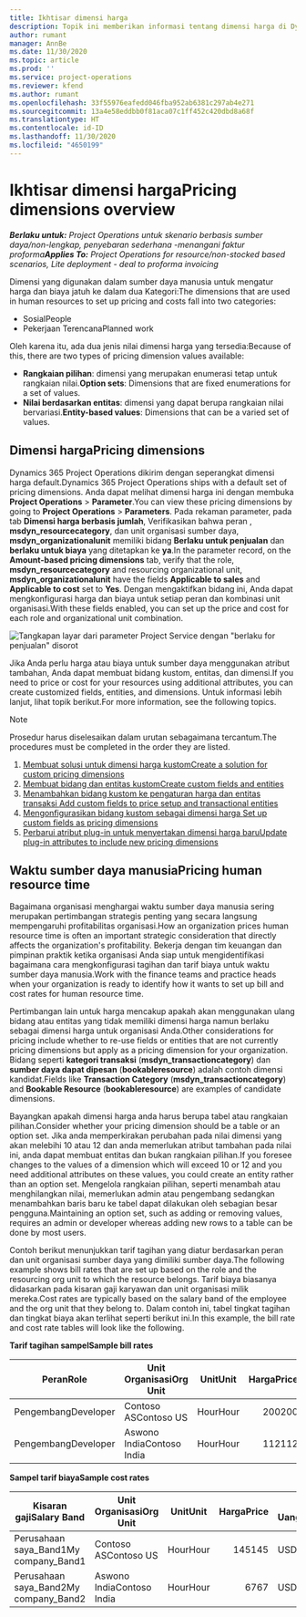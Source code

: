```yaml
---
title: Ikhtisar dimensi harga
description: Topik ini memberikan informasi tentang dimensi harga di Dynamics 365 Project Operations.
author: rumant
manager: AnnBe
ms.date: 11/30/2020
ms.topic: article
ms.prod: ''
ms.service: project-operations
ms.reviewer: kfend
ms.author: rumant
ms.openlocfilehash: 33f55976eafedd046fba952ab6381c297ab4e271
ms.sourcegitcommit: 13a4e58eddbb0f81aca07c1ff452c420dbd8a68f
ms.translationtype: HT
ms.contentlocale: id-ID
ms.lasthandoff: 11/30/2020
ms.locfileid: "4650199"
---
```

# <a name="pricing-dimensions-overview"></a><span data-ttu-id="61386-103">Ikhtisar dimensi harga</span><span class="sxs-lookup"><span data-stu-id="61386-103">Pricing dimensions overview</span></span>

<span data-ttu-id="61386-104">_**Berlaku untuk:** Project Operations untuk skenario berbasis sumber daya/non-lengkap, penyebaran sederhana -menangani faktur proforma_</span><span class="sxs-lookup"><span data-stu-id="61386-104">_**Applies To:** Project Operations for resource/non-stocked based scenarios, Lite deployment - deal to proforma invoicing_</span></span>

<span data-ttu-id="61386-105">Dimensi yang digunakan dalam sumber daya manusia untuk mengatur harga dan biaya jatuh ke dalam dua Kategori:</span><span class="sxs-lookup"><span data-stu-id="61386-105">The dimensions that are used in human resources to set up pricing and costs fall into two categories:</span></span>

- <span data-ttu-id="61386-106">Sosial</span><span class="sxs-lookup"><span data-stu-id="61386-106">People</span></span>
- <span data-ttu-id="61386-107">Pekerjaan Terencana</span><span class="sxs-lookup"><span data-stu-id="61386-107">Planned work</span></span>

<span data-ttu-id="61386-108">Oleh karena itu, ada dua jenis nilai dimensi harga yang tersedia:</span><span class="sxs-lookup"><span data-stu-id="61386-108">Because of this, there are two types of pricing dimension values available:</span></span>

- <span data-ttu-id="61386-109">**Rangkaian pilihan**: dimensi yang merupakan enumerasi tetap untuk rangkaian nilai.</span><span class="sxs-lookup"><span data-stu-id="61386-109">**Option sets**: Dimensions that are fixed enumerations for a set of values.</span></span>
- <span data-ttu-id="61386-110">**Nilai berdasarkan entitas**: dimensi yang dapat berupa rangkaian nilai bervariasi.</span><span class="sxs-lookup"><span data-stu-id="61386-110">**Entity-based values**: Dimensions that can be a varied set of values.</span></span>

## <a name="pricing-dimensions"></a><span data-ttu-id="61386-111">Dimensi harga</span><span class="sxs-lookup"><span data-stu-id="61386-111">Pricing dimensions</span></span>

<span data-ttu-id="61386-112">Dynamics 365 Project Operations dikirim dengan seperangkat dimensi harga default.</span><span class="sxs-lookup"><span data-stu-id="61386-112">Dynamics 365 Project Operations ships with a default set of pricing dimensions.</span></span> <span data-ttu-id="61386-113">Anda dapat melihat dimensi harga ini dengan membuka **Project Operations** > **Parameter**.</span><span class="sxs-lookup"><span data-stu-id="61386-113">You can view these pricing dimensions by going to **Project Operations** > **Parameters**.</span></span> <span data-ttu-id="61386-114">Pada rekaman parameter, pada tab **Dimensi harga berbasis jumlah**, Verifikasikan bahwa peran , **msdyn_resourcecategory**, dan unit organisasi sumber daya, **msdyn_organizationalunit** memiliki bidang **Berlaku untuk penjualan** dan **berlaku untuk biaya** yang ditetapkan ke **ya**.</span><span class="sxs-lookup"><span data-stu-id="61386-114">In the parameter record, on the **Amount-based pricing dimensions** tab, verify that the role, **msdyn_resourcecategory** and resourcing organizational unit, **msdyn_organizationalunit** have the fields **Applicable to sales** and **Applicable to cost** set to **Yes**.</span></span> <span data-ttu-id="61386-115">Dengan mengaktifkan bidang ini, Anda dapat mengkonfigurasi harga dan biaya untuk setiap peran dan kombinasi unit organisasi.</span><span class="sxs-lookup"><span data-stu-id="61386-115">With these fields enabled, you can set up the price and cost for each role and organizational unit combination.</span></span>

![Tangkapan layar dari parameter Project Service dengan "berlaku for penjualan" disorot](media/PS-OOB-parameters.png)

<span data-ttu-id="61386-117">Jika Anda perlu harga atau biaya untuk sumber daya menggunakan atribut tambahan, Anda dapat membuat bidang kustom, entitas, dan dimensi.</span><span class="sxs-lookup"><span data-stu-id="61386-117">If you need to price or cost for your resources using additional attributes, you can create customized fields, entities, and dimensions.</span></span> <span data-ttu-id="61386-118">Untuk informasi lebih lanjut, lihat topik berikut.</span><span class="sxs-lookup"><span data-stu-id="61386-118">For more information, see the following topics.</span></span> 
  
  > [!NOTE]
  > <span data-ttu-id="61386-119">Prosedur harus diselesaikan dalam urutan sebagaimana tercantum.</span><span class="sxs-lookup"><span data-stu-id="61386-119">The procedures must be completed in the order they are listed.</span></span>

1. [<span data-ttu-id="61386-120">Membuat solusi untuk dimensi harga kustom</span><span class="sxs-lookup"><span data-stu-id="61386-120">Create a solution for custom pricing dimensions</span></span>](../sales/create-solution-custompd.md)
2. [<span data-ttu-id="61386-121">Membuat bidang dan entitas kustom</span><span class="sxs-lookup"><span data-stu-id="61386-121">Create custom fields and entities</span></span>](create-custom-fields-entities-pricing-dimensions.md)
3. [<span data-ttu-id="61386-122">Menambahkan bidang kustom ke pengaturan harga dan entitas transaksi </span><span class="sxs-lookup"><span data-stu-id="61386-122">Add custom fields to price setup and transactional entities</span></span>](add-custom-fields-price-setup-transactional-entities.md)
4. [<span data-ttu-id="61386-123">Mengonfigurasikan bidang kustom sebagai dimensi harga </span><span class="sxs-lookup"><span data-stu-id="61386-123">Set up custom fields as pricing dimensions</span></span>](set-up-custom-fields-pricing-dimensions.md)
5. [<span data-ttu-id="61386-124">Perbarui atribut plug-in untuk menyertakan dimensi harga baru</span><span class="sxs-lookup"><span data-stu-id="61386-124">Update plug-in attributes to include new pricing dimensions</span></span>](update-plugin-attributes-pd.md)


## <a name="pricing-human-resource-time"></a><span data-ttu-id="61386-125">Waktu sumber daya manusia</span><span class="sxs-lookup"><span data-stu-id="61386-125">Pricing human resource time</span></span>
<span data-ttu-id="61386-126">Bagaimana organisasi menghargai waktu sumber daya manusia sering merupakan pertimbangan strategis penting yang secara langsung mempengaruhi profitabilitas organisasi.</span><span class="sxs-lookup"><span data-stu-id="61386-126">How an organization prices human resource time is often an important strategic consideration that directly affects the organization's profitability.</span></span> <span data-ttu-id="61386-127">Bekerja dengan tim keuangan dan pimpinan praktik ketika organisasi Anda siap untuk mengidentifikasi bagaimana cara mengkonfigurasi tagihan dan tarif biaya untuk waktu sumber daya manusia.</span><span class="sxs-lookup"><span data-stu-id="61386-127">Work with the finance teams and practice heads when your organization is ready to identify how it wants to set up bill and cost rates for human resource time.</span></span>

<span data-ttu-id="61386-128">Pertimbangan lain untuk harga mencakup apakah akan menggunakan ulang bidang atau entitas yang tidak memiliki dimensi harga namun berlaku sebagai dimensi harga untuk organisasi Anda.</span><span class="sxs-lookup"><span data-stu-id="61386-128">Other considerations for pricing include whether to re-use fields or entities that are not currently pricing dimensions but apply as a pricing dimension for your organization.</span></span> <span data-ttu-id="61386-129">Bidang seperti **kategori transaksi** (**msdyn_transactioncategory**) dan **sumber daya dapat dipesan** (**bookableresource**) adalah contoh dimensi kandidat.</span><span class="sxs-lookup"><span data-stu-id="61386-129">Fields like **Transaction Category** (**msdyn_transactioncategory**) and **Bookable Resource** (**bookableresource**) are examples of candidate dimensions.</span></span> 

<span data-ttu-id="61386-130">Bayangkan apakah dimensi harga anda harus berupa tabel atau rangkaian pilihan.</span><span class="sxs-lookup"><span data-stu-id="61386-130">Consider whether your pricing dimension should be a table or an option set.</span></span> <span data-ttu-id="61386-131">Jika anda memperkirakan perubahan pada nilai dimensi yang akan melebihi 10 atau 12 dan anda memerlukan atribut tambahan pada nilai ini, anda dapat membuat entitas dan bukan rangkaian pilihan.</span><span class="sxs-lookup"><span data-stu-id="61386-131">If you foresee changes to the values of a dimension which will exceed 10 or 12 and you need additional attributes on these values, you could create an entity rather than an option set.</span></span> <span data-ttu-id="61386-132">Mengelola rangkaian pilihan, seperti menambah atau menghilangkan nilai, memerlukan admin atau pengembang sedangkan menambahkan baris baru ke tabel dapat dilakukan oleh sebagian besar pengguna.</span><span class="sxs-lookup"><span data-stu-id="61386-132">Maintaining an option set, such as adding or removing values, requires an admin or developer whereas adding new rows to a table can be done by most users.</span></span>

<span data-ttu-id="61386-133">Contoh berikut menunjukkan tarif tagihan yang diatur berdasarkan peran dan unit organisasi sumber daya yang dimiliki sumber daya.</span><span class="sxs-lookup"><span data-stu-id="61386-133">The following example shows bill rates that are set up based on the role and the resourcing org unit to which the resource belongs.</span></span> <span data-ttu-id="61386-134">Tarif biaya biasanya didasarkan pada kisaran gaji karyawan dan unit organisasi milik mereka.</span><span class="sxs-lookup"><span data-stu-id="61386-134">Cost rates are typically based on the salary band of the employee and the org unit that they belong to.</span></span> <span data-ttu-id="61386-135">Dalam contoh ini, tabel tingkat tagihan dan tingkat biaya akan terlihat seperti berikut ini.</span><span class="sxs-lookup"><span data-stu-id="61386-135">In this example, the bill rate and cost rate tables will look like the following.</span></span>

<span data-ttu-id="61386-136">**Tarif tagihan sampel**</span><span class="sxs-lookup"><span data-stu-id="61386-136">**Sample bill rates**</span></span>

| <span data-ttu-id="61386-137">Peran</span><span class="sxs-lookup"><span data-stu-id="61386-137">Role</span></span>        | <span data-ttu-id="61386-138">Unit Organisasi</span><span class="sxs-lookup"><span data-stu-id="61386-138">Org Unit</span></span>    |<span data-ttu-id="61386-139">Unit</span><span class="sxs-lookup"><span data-stu-id="61386-139">Unit</span></span>      |<span data-ttu-id="61386-140">Harga</span><span class="sxs-lookup"><span data-stu-id="61386-140">Price</span></span>      |<span data-ttu-id="61386-141">Mata Uang</span><span class="sxs-lookup"><span data-stu-id="61386-141">Currency</span></span>  |
| ------------|-------------|----------|----------:|----------|
| <span data-ttu-id="61386-142">Pengembang</span><span class="sxs-lookup"><span data-stu-id="61386-142">Developer</span></span>   | <span data-ttu-id="61386-143">Contoso AS</span><span class="sxs-lookup"><span data-stu-id="61386-143">Contoso US</span></span>  |<span data-ttu-id="61386-144">Hour</span><span class="sxs-lookup"><span data-stu-id="61386-144">Hour</span></span> | <span data-ttu-id="61386-145">200</span><span class="sxs-lookup"><span data-stu-id="61386-145">200</span></span>|<span data-ttu-id="61386-146">USD</span><span class="sxs-lookup"><span data-stu-id="61386-146">USD</span></span>     |
| <span data-ttu-id="61386-147">Pengembang</span><span class="sxs-lookup"><span data-stu-id="61386-147">Developer</span></span>   | <span data-ttu-id="61386-148">Aswono India</span><span class="sxs-lookup"><span data-stu-id="61386-148">Contoso India</span></span> |<span data-ttu-id="61386-149">Hour</span><span class="sxs-lookup"><span data-stu-id="61386-149">Hour</span></span>|   <span data-ttu-id="61386-150">112</span><span class="sxs-lookup"><span data-stu-id="61386-150">112</span></span>|<span data-ttu-id="61386-151">USD</span><span class="sxs-lookup"><span data-stu-id="61386-151">USD</span></span>     |


<span data-ttu-id="61386-152">**Sampel tarif biaya**</span><span class="sxs-lookup"><span data-stu-id="61386-152">**Sample cost rates**</span></span>

| <span data-ttu-id="61386-153">Kisaran gaji</span><span class="sxs-lookup"><span data-stu-id="61386-153">Salary Band</span></span>     | <span data-ttu-id="61386-154">Unit Organisasi</span><span class="sxs-lookup"><span data-stu-id="61386-154">Org Unit</span></span>    |<span data-ttu-id="61386-155">Unit</span><span class="sxs-lookup"><span data-stu-id="61386-155">Unit</span></span>      |<span data-ttu-id="61386-156">Harga</span><span class="sxs-lookup"><span data-stu-id="61386-156">Price</span></span>      |<span data-ttu-id="61386-157">Mata Uang</span><span class="sxs-lookup"><span data-stu-id="61386-157">Currency</span></span>  |
| ----------------|-------------|----------|----------:|----------|
| <span data-ttu-id="61386-158">Perusahaan saya_Band1</span><span class="sxs-lookup"><span data-stu-id="61386-158">My company_Band1</span></span> | <span data-ttu-id="61386-159">Contoso AS</span><span class="sxs-lookup"><span data-stu-id="61386-159">Contoso US</span></span>  |<span data-ttu-id="61386-160">Hour</span><span class="sxs-lookup"><span data-stu-id="61386-160">Hour</span></span> | <span data-ttu-id="61386-161">145</span><span class="sxs-lookup"><span data-stu-id="61386-161">145</span></span>|<span data-ttu-id="61386-162">USD</span><span class="sxs-lookup"><span data-stu-id="61386-162">USD</span></span>     |
| <span data-ttu-id="61386-163">Perusahaan saya_Band2</span><span class="sxs-lookup"><span data-stu-id="61386-163">My company_Band2</span></span> | <span data-ttu-id="61386-164">Aswono India</span><span class="sxs-lookup"><span data-stu-id="61386-164">Contoso India</span></span> |<span data-ttu-id="61386-165">Hour</span><span class="sxs-lookup"><span data-stu-id="61386-165">Hour</span></span>|   <span data-ttu-id="61386-166">67</span><span class="sxs-lookup"><span data-stu-id="61386-166">67</span></span>|<span data-ttu-id="61386-167">USD</span><span class="sxs-lookup"><span data-stu-id="61386-167">USD</span></span>     |
